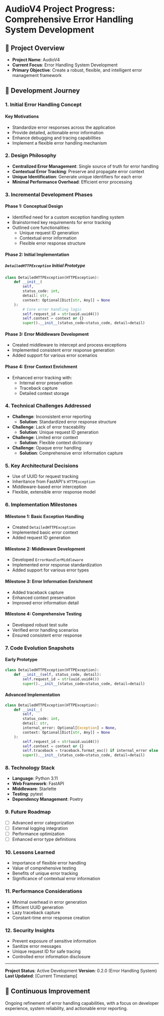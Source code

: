 # AudioV4 Project Progress: Comprehensive Error Handling System Development

## 🎯 Project Overview
- **Project Name**: AudioV4
- **Current Focus**: Error Handling System Development
- **Primary Objective**: Create a robust, flexible, and intelligent error management framework

## 🚀 Development Journey

### 1. Initial Error Handling Concept
#### Key Motivations
- Standardize error responses across the application
- Provide detailed, actionable error information
- Enhance debugging and tracing capabilities
- Implement a flexible error handling mechanism

### 2. Design Philosophy
- **Centralized Error Management**: Single source of truth for error handling
- **Contextual Error Tracking**: Preserve and propagate error context
- **Unique Identification**: Generate unique identifiers for each error
- **Minimal Performance Overhead**: Efficient error processing

### 3. Incremental Development Phases

#### Phase 1: Conceptual Design
- Identified need for a custom exception handling system
- Brainstormed key requirements for error tracking
- Outlined core functionalities:
  * Unique request ID generation
  * Contextual error information
  * Flexible error response structure

#### Phase 2: Initial Implementation
##### `DetailedHTTPException` Initial Prototype
```python
class DetailedHTTPException(HTTPException):
    def __init__(
        self,
        status_code: int,
        detail: str,
        context: Optional[Dict[str, Any]] = None
    ):
        # Core error handling logic
        self.request_id = str(uuid.uuid4())
        self.context = context or {}
        super().__init__(status_code=status_code, detail=detail)
```

#### Phase 3: Error Middleware Development
- Created middleware to intercept and process exceptions
- Implemented consistent error response generation
- Added support for various error scenarios

#### Phase 4: Error Context Enrichment
- Enhanced error tracking with:
  * Internal error preservation
  * Traceback capture
  * Detailed context storage

### 4. Technical Challenges Addressed
- **Challenge**: Inconsistent error reporting
  * **Solution**: Standardized error response structure
- **Challenge**: Lack of error traceability
  * **Solution**: Unique request ID generation
- **Challenge**: Limited error context
  * **Solution**: Flexible context dictionary
- **Challenge**: Opaque error handling
  * **Solution**: Comprehensive error information capture

### 5. Key Architectural Decisions
- Use of UUID for request tracking
- Inheritance from FastAPI's `HTTPException`
- Middleware-based error interception
- Flexible, extensible error response model

### 6. Implementation Milestones

#### Milestone 1: Basic Exception Handling
- Created `DetailedHTTPException`
- Implemented basic error context
- Added request ID generation

#### Milestone 2: Middleware Development
- Developed `ErrorHandlerMiddleware`
- Implemented error response standardization
- Added support for various error types

#### Milestone 3: Error Information Enrichment
- Added traceback capture
- Enhanced context preservation
- Improved error information detail

#### Milestone 4: Comprehensive Testing
- Developed robust test suite
- Verified error handling scenarios
- Ensured consistent error response

### 7. Code Evolution Snapshots

#### Early Prototype
```python
class DetailedHTTPException(HTTPException):
    def __init__(self, status_code, detail):
        self.request_id = str(uuid.uuid4())
        super().__init__(status_code=status_code, detail=detail)
```

#### Advanced Implementation
```python
class DetailedHTTPException(HTTPException):
    def __init__(
        self,
        status_code: int,
        detail: str,
        internal_error: Optional[Exception] = None,
        context: Optional[Dict[str, Any]] = None
    ):
        self.request_id = str(uuid.uuid4())
        self.context = context or {}
        self.traceback = traceback.format_exc() if internal_error else None
        super().__init__(status_code=status_code, detail=detail)
```

### 8. Technology Stack
- **Language**: Python 3.11
- **Web Framework**: FastAPI
- **Middleware**: Starlette
- **Testing**: pytest
- **Dependency Management**: Poetry

### 9. Future Roadmap
- [ ] Advanced error categorization
- [ ] External logging integration
- [ ] Performance optimization
- [ ] Enhanced error type definitions

### 10. Lessons Learned
- Importance of flexible error handling
- Value of comprehensive testing
- Benefits of unique error tracking
- Significance of contextual error information

### 11. Performance Considerations
- Minimal overhead in error generation
- Efficient UUID generation
- Lazy traceback capture
- Constant-time error response creation

### 12. Security Insights
- Prevent exposure of sensitive information
- Sanitize error messages
- Unique request ID for safe tracing
- Controlled error information disclosure

---

**Project Status**: Active Development
**Version**: 0.2.0 (Error Handling System)
**Last Updated**: [Current Timestamp]

## 🌟 Continuous Improvement
Ongoing refinement of error handling capabilities, with a focus on developer experience, system reliability, and actionable error reporting.
